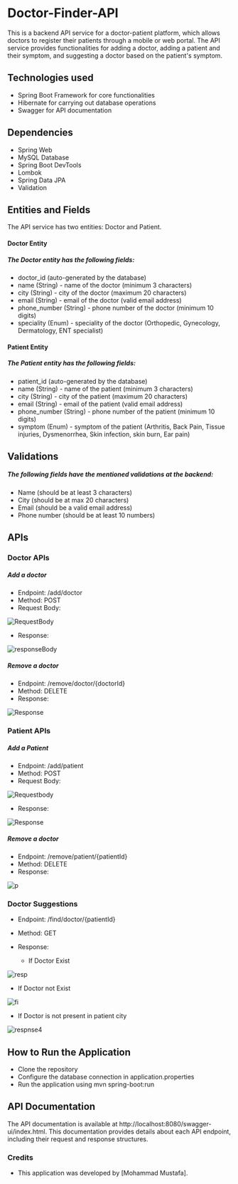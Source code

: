 # Doctor-Finder-API

This is a backend API service for a doctor-patient platform, which allows doctors to register their patients through a mobile or web portal.
The API service provides functionalities for adding a doctor, adding a patient and their symptom, and suggesting a doctor based on the patient's symptom.

## Technologies used
* Spring Boot Framework for core functionalities
* Hibernate for carrying out database operations
* Swagger for API documentation

## Dependencies

* Spring Web
* MySQL Database
* Spring Boot DevTools
* Lombok
* Spring Data JPA
* Validation

## Entities and Fields
The API service has two entities: Doctor and Patient.

#### Doctor Entity
##### The Doctor entity has the following fields:

* doctor_id (auto-generated by the database)
* name (String) - name of the doctor (minimum 3 characters)
* city (String) - city of the doctor (maximum 20 characters)
* email (String) - email of the doctor (valid email address)
* phone_number (String) - phone number of the doctor (minimum 10 digits)
* speciality (Enum) - speciality of the doctor (Orthopedic, Gynecology, Dermatology, ENT specialist)

#### Patient Entity
##### The Patient entity has the following fields:
 
* patient_id (auto-generated by the database)
* name (String) - name of the patient (minimum 3 characters)
* city (String) - city of the patient (maximum 20 characters)
* email (String) - email of the patient (valid email address)
* phone_number (String) - phone number of the patient (minimum 10 digits)
* symptom (Enum) - symptom of the patient (Arthritis, Back Pain, Tissue injuries, Dysmenorrhea, Skin infection, skin burn, Ear pain)

## Validations
##### The following fields have the mentioned validations at the backend:

* Name (should be at least 3 characters)
* City (should be at max 20 characters)
* Email (should be a valid email address)
* Phone number (should be at least 10 numbers)

## APIs
### Doctor APIs
##### Add a doctor
* Endpoint: /add/doctor
* Method: POST
* Request Body:

![RequestBody](https://user-images.githubusercontent.com/112173630/234246042-0f2406c7-5de8-4381-8a95-9e276d1006b2.png)

* Response:

![responseBody](https://user-images.githubusercontent.com/112173630/234246313-3919c7bb-6711-4655-a53a-292f3dd8d901.png)

##### Remove a doctor
* Endpoint: /remove/doctor/{doctorId}
* Method: DELETE
* Response:

![Response](https://user-images.githubusercontent.com/112173630/234248063-90a629eb-31c0-401a-a06e-3d501033fb94.png)

### Patient APIs
##### Add a Patient
* Endpoint: /add/patient
* Method: POST
* Request Body:

![Requestbody](https://user-images.githubusercontent.com/112173630/234250188-1acd3370-256d-4877-bebe-f960e41a276f.png)

* Response:

![Response](https://user-images.githubusercontent.com/112173630/234250287-50b4a20e-92c9-4d08-afc1-d1ac7178e7c4.png)

##### Remove a doctor
* Endpoint: /remove/patient/{patientId}
* Method: DELETE
* Response:


![p](https://user-images.githubusercontent.com/112173630/234250916-7e9aa971-2eff-456d-a776-04d263381a55.png)

### Doctor Suggestions

* Endpoint: /find/doctor/{patientId}
* Method: GET
* Response:
 
  * If Doctor Exist

![resp](https://user-images.githubusercontent.com/112173630/234252589-05720484-d9d9-4a60-85a1-27f1e781d979.png)

  * If Doctor not Exist 
 

![fi](https://user-images.githubusercontent.com/112173630/234258408-5c7229aa-12e3-491a-8dd1-30a179e19620.png)

 * If Doctor is not present in patient city
 
![respnse4](https://user-images.githubusercontent.com/112173630/234255226-1b958b93-02ad-4451-aaaa-8a68fc5595d1.png)

## How to Run the Application

* Clone the repository
* Configure the database connection in application.properties
* Run the application using mvn spring-boot:run

## API Documentation

The API documentation is available at http://localhost:8080/swagger-ui/index.html. This documentation provides details about each API endpoint, including their request and response structures.

### Credits

* This application was developed by [Mohammad Mustafa].
